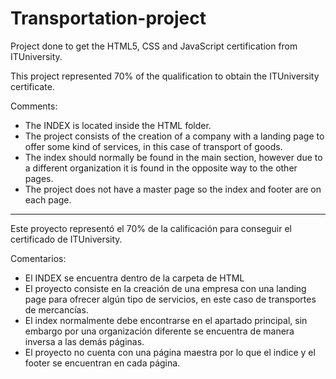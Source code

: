 # Transportation-project
Project done to get the HTML5, CSS and JavaScript certification from ITUniversity.


This project represented 70% of the qualification to obtain the ITUniversity certificate.


Comments:
* The INDEX is located inside the HTML folder.
* The project consists of the creation of a company with a landing page to offer some kind of services, in this case of transport of goods. 
* The index should normally be found in the main section, however due to a different organization it is found in the opposite way to the other pages.
* The project does not have a master page so the index and footer are on each page. 


---------
Este proyecto representó el 70% de la calificación para conseguir el certificado de ITUniversity.


Comentarios:
* El INDEX se encuentra dentro de la carpeta de HTML
* El proyecto consiste en la creación de una empresa con una landing page para ofrecer algún tipo de servicios, en este caso de transportes de mercancías. 
* El index normalmente debe encontrarse en el apartado principal, sin embargo por una organización diferente se encuentra de manera inversa a las demás páginas.
* El proyecto no cuenta con una página maestra por lo que el indice y el footer se encuentran en cada página. 
